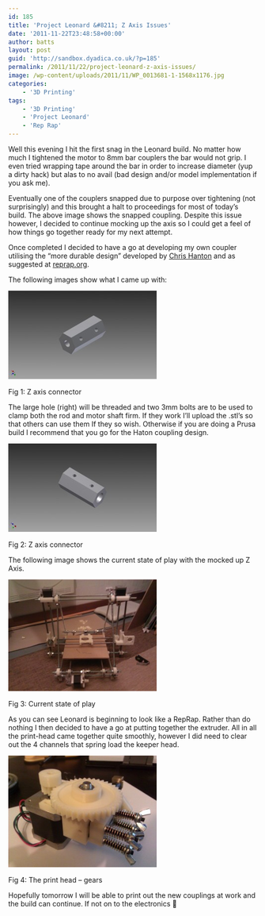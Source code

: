 ```yaml
---
id: 185
title: 'Project Leonard &#8211; Z Axis Issues'
date: '2011-11-22T23:48:58+00:00'
author: batts
layout: post
guid: 'http://sandbox.dyadica.co.uk/?p=185'
permalink: /2011/11/22/project-leonard-z-axis-issues/
image: /wp-content/uploads/2011/11/WP_0013681-1-1568x1176.jpg
categories:
    - '3D Printing'
tags:
    - '3D Printing'
    - 'Project Leonard'
    - 'Rep Rap'
---
```


Well this evening I hit the first snag in the Leonard build. No matter how much I tightened the motor to 8mm bar couplers the bar would not grip. I even tried wrapping tape around the bar in order to increase diameter (yup a dirty hack) but alas to no avail (bad design and/or model implementation if you ask me).

Eventually one of the couplers snapped due to purpose over tightening (not surprisingly) and this brought a halt to proceedings for most of today’s build. The above image shows the snapped coupling. Despite this issue however, I decided to continue mocking up the axis so I could get a feel of how things go together ready for my next attempt.

Once completed I decided to have a go at developing my own coupler utilising the “more durable design” developed by [Chris Hanton](http://reprap.org/wiki/Mendel:_Prusa_durable_z-axis_motor_coupling) and as suggested at [reprap.org](http://reprap.org/wiki/Prusa_Mendel_Assembly).

The following images show what I came up with:

![](/wp-content/uploads/2011/11/zConnector_2-300x178.jpg "Z Connector")

<span class="caption">Fig 1: Z axis connector</span>

The large hole (right) will be threaded and two 3mm bolts are to be used to clamp both the rod and motor shaft firm. If they work I’ll upload the .stl’s so that others can use them If they so wish. Otherwise if you are doing a Prusa build I recommend that you go for the Haton coupling design.

[![](/wp-content/uploads/2011/11/zConnector-300x178.jpg "zConnector")](/wp-content/uploads/2011/11/zConnector.jpg)

<span class="caption">Fig 2: Z axis connector</span>

The following image shows the current state of play with the mocked up Z Axis.

![](/wp-content/uploads/2011/11/WP_001383-300x225.jpg "Current state of play")

<span class="caption">Fig 3: Current state of play</span>

As you can see Leonard is beginning to look like a RepRap. Rather than do nothing I then decided to have a go at putting together the extruder. All in all the print-head came together quite smoothly, however I did need to clear out the 4 channels that spring load the keeper head.

[![](/wp-content/uploads/2011/11/WP_001389-300x225.jpg "WP_001389")](/wp-content/uploads/2011/11/WP_001389.jpg)

<span class="caption">Fig 4: The print head – gears</span>

Hopefully tomorrow I will be able to print out the new couplings at work and the build can continue. If not on to the electronics 🙂